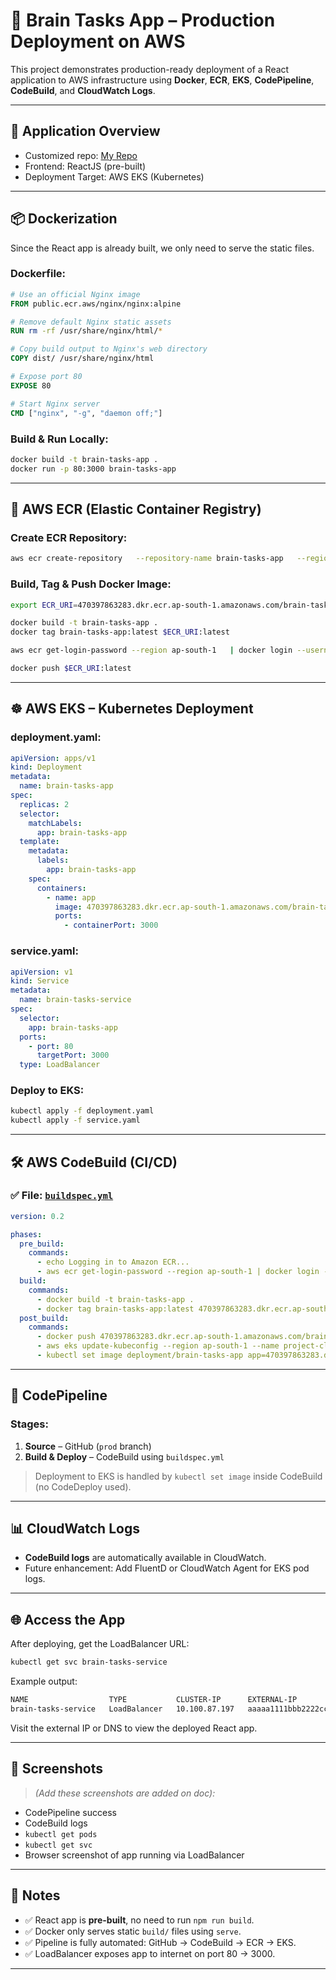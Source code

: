 # 🧠 Brain Tasks App – Production Deployment on AWS

This project demonstrates production-ready deployment of a React application to AWS infrastructure using **Docker**, **ECR**, **EKS**, **CodePipeline**, **CodeBuild**, and **CloudWatch Logs**.

---

## 🚀 Application Overview


- Customized repo: [My Repo](https://github.com/ravneet12345/Brain-Tasks-App)
- Frontend: ReactJS (pre-built)
- Deployment Target: AWS EKS (Kubernetes)

---

## 📦 Dockerization

Since the React app is already built, we only need to serve the static files.

### Dockerfile:

```Dockerfile
# Use an official Nginx image
FROM public.ecr.aws/nginx/nginx:alpine

# Remove default Nginx static assets
RUN rm -rf /usr/share/nginx/html/*

# Copy build output to Nginx's web directory
COPY dist/ /usr/share/nginx/html

# Expose port 80
EXPOSE 80

# Start Nginx server
CMD ["nginx", "-g", "daemon off;"]
```

### Build & Run Locally:

```bash
docker build -t brain-tasks-app .
docker run -p 80:3000 brain-tasks-app
```

---

## 🐳 AWS ECR (Elastic Container Registry)

### Create ECR Repository:

```bash
aws ecr create-repository   --repository-name brain-tasks-app   --region ap-south-1
```

### Build, Tag & Push Docker Image:

```bash
export ECR_URI=470397863283.dkr.ecr.ap-south-1.amazonaws.com/brain-tasks-app

docker build -t brain-tasks-app .
docker tag brain-tasks-app:latest $ECR_URI:latest

aws ecr get-login-password --region ap-south-1   | docker login --username AWS --password-stdin $ECR_URI

docker push $ECR_URI:latest
```

---

## ☸️ AWS EKS – Kubernetes Deployment

### deployment.yaml:

```yaml
apiVersion: apps/v1
kind: Deployment
metadata:
  name: brain-tasks-app
spec:
  replicas: 2
  selector:
    matchLabels:
      app: brain-tasks-app
  template:
    metadata:
      labels:
        app: brain-tasks-app
    spec:
      containers:
        - name: app
          image: 470397863283.dkr.ecr.ap-south-1.amazonaws.com/brain-tasks-app:latest
          ports:
            - containerPort: 3000
```

### service.yaml:

```yaml
apiVersion: v1
kind: Service
metadata:
  name: brain-tasks-service
spec:
  selector:
    app: brain-tasks-app
  ports:
    - port: 80
      targetPort: 3000
  type: LoadBalancer
```

### Deploy to EKS:

```bash
kubectl apply -f deployment.yaml
kubectl apply -f service.yaml
```

---

## 🛠️ AWS CodeBuild (CI/CD)

### ✅ File: [`buildspec.yml`](https://github.com/ravneet12345/Brain-Tasks-App/blob/prod/buildspec.yml)

```yaml
version: 0.2

phases:
  pre_build:
    commands:
      - echo Logging in to Amazon ECR...
      - aws ecr get-login-password --region ap-south-1 | docker login --username AWS --password-stdin 470397863283.dkr.ecr.ap-south-1.amazonaws.com
  build:
    commands:
      - docker build -t brain-tasks-app .
      - docker tag brain-tasks-app:latest 470397863283.dkr.ecr.ap-south-1.amazonaws.com/brain-tasks-app:latest
  post_build:
    commands:
      - docker push 470397863283.dkr.ecr.ap-south-1.amazonaws.com/brain-tasks-app:latest
      - aws eks update-kubeconfig --region ap-south-1 --name project-cluster
      - kubectl set image deployment/brain-tasks-app app=470397863283.dkr.ecr.ap-south-1.amazonaws.com/brain-tasks-app:latest
```

---

## 🔄 CodePipeline

### Stages:

1. **Source** – GitHub (`prod` branch)
2. **Build & Deploy** – CodeBuild using `buildspec.yml`

> Deployment to EKS is handled by `kubectl set image` inside CodeBuild (no CodeDeploy used).

---

## 📊 CloudWatch Logs

- **CodeBuild logs** are automatically available in CloudWatch.
- Future enhancement: Add FluentD or CloudWatch Agent for EKS pod logs.

---

## 🌐 Access the App

After deploying, get the LoadBalancer URL:

```bash
kubectl get svc brain-tasks-service
```

Example output:

```bash
NAME                  TYPE           CLUSTER-IP      EXTERNAL-IP                                                               PORT(S)
brain-tasks-service   LoadBalancer   10.100.87.197   aaaaa1111bbb2222ccc3333ddd.elb.ap-south-1.amazonaws.com                80:30234/TCP
```

Visit the external IP or DNS to view the deployed React app.

---

## 📸 Screenshots

> *(Add these screenshots are added on doc):*
- CodePipeline success
- CodeBuild logs
- `kubectl get pods`
- `kubectl get svc`
- Browser screenshot of app running via LoadBalancer

---

## 📌 Notes

- ✅ React app is **pre-built**, no need to run `npm run build`.
- ✅ Docker only serves static `build/` files using `serve`.
- ✅ Pipeline is fully automated: GitHub → CodeBuild → ECR → EKS.
- ✅ LoadBalancer exposes app to internet on port 80 → 3000.

---

